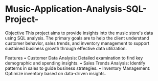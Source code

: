 # Music-Application-Analysis-SQL-Project-

Objective
This project aims to provide insights into the music store's data using SQL analysis. The primary goals are to help the client understand customer behavior, sales trends, and inventory management to support sustained business growth through effective data utilization.

Features
• Customer Data Analysis: Detailed examination to find key demographic and spending insights.
• Sales Trends Analysis: Identify patterns in sales to guide business strategies.
• Inventory Management: Optimize inventory based on data-driven insights.
